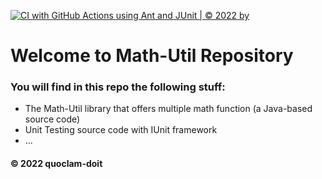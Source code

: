 [![CI with GitHub Actions using Ant and JUnit | © 2022 by](https://github.com/quoclam-doit/math-util/actions/workflows/ant.yml/badge.svg)](https://github.com/quoclam-doit/math-util/actions/workflows/ant.yml)

# Welcome to Math-Util Repository
### You will find in this repo the following stuff:
* The Math-Util library that offers multiple math function (a Java-based source code)
* Unit Testing source code with IUnit framework
* ...

#### © 2022 quoclam-doit